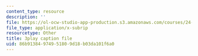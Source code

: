 ```yaml
---
content_type: resource
description: ''
file: https://ol-ocw-studio-app-production.s3.amazonaws.com/courses/24-912-black-matters-introduction-to-black-studies-spring-2017/86b91384974951809d18b03da101f6a0_WGgH9wpDs5c.vtt
file_type: application/x-subrip
resourcetype: Other
title: 3play caption file
uid: 86b91384-9749-5180-9d18-b03da101f6a0
---
```

